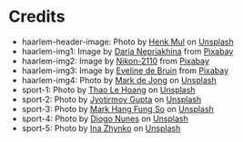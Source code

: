 # Credits

* haarlem-header-image: Photo by [Henk Mul](https://unsplash.com/@henkmul?utm_source=unsplash&utm_medium=referral&utm_content=creditCopyText) on [Unsplash](https://unsplash.com/s/photos/haarlem?utm_source=unsplash&utm_medium=referral&utm_content=creditCopyText) 
* haarlem-img1: Image by <a href="https://pixabay.com/users/epicantus-168198/?utm_source=link-attribution&amp;utm_medium=referral&amp;utm_campaign=image&amp;utm_content=272474">Daria Nepriakhina</a> from <a href="https://pixabay.com/?utm_source=link-attribution&amp;utm_medium=referral&amp;utm_campaign=image&amp;utm_content=272474">Pixabay</a>
* haarlem-img2: Image by <a href="https://pixabay.com/users/Nikon-2110-8762482/?utm_source=link-attribution&amp;utm_medium=referral&amp;utm_campaign=image&amp;utm_content=3628302">Nikon-2110</a> from <a href="https://pixabay.com/?utm_source=link-attribution&amp;utm_medium=referral&amp;utm_campaign=image&amp;utm_content=3628302">Pixabay</a>
* haarlem-img3: Image by <a href="https://pixabay.com/users/MrsBrown-692504/?utm_source=link-attribution&amp;utm_medium=referral&amp;utm_campaign=image&amp;utm_content=4135401">Eveline de Bruin</a> from <a href="https://pixabay.com/?utm_source=link-attribution&amp;utm_medium=referral&amp;utm_campaign=image&amp;utm_content=4135401">Pixabay</a>
* haarlem-img4: Photo by [Mark de Jong](https://unsplash.com/@mrmarkdejong?utm_source=unsplash&utm_medium=referral&utm_content=creditCopyText) on [Unsplash](https://unsplash.com/s/photos/haarlem?utm_source=unsplash&utm_medium=referral&utm_content=creditCopyText) 
* sport-1: Photo by [Thao Le Hoang](https://unsplash.com/@h4x0r3?utm_source=unsplash&utm_medium=referral&utm_content=creditCopyText) on [Unsplash](https://unsplash.com/?utm_source=unsplash&utm_medium=referral&utm_content=creditCopyText) 
* sport-2: Photo by [Jyotirmoy Gupta](https://unsplash.com/@jyotirmoy?utm_source=unsplash&utm_medium=referral&utm_content=creditCopyText) on [Unsplash](https://unsplash.com/s/photos/karate?utm_source=unsplash&utm_medium=referral&utm_content=creditCopyText) 
* sport-3: Photo by [Mark Hang Fung So](https://unsplash.com/@17somh1?utm_source=unsplash&utm_medium=referral&utm_content=creditCopyText) on [Unsplash](https://unsplash.com/s/photos/tai-chi?utm_source=unsplash&utm_medium=referral&utm_content=creditCopyText) 
* sport-4: Photo by [Diogo Nunes](https://unsplash.com/@dialex?utm_source=unsplash&utm_medium=referral&utm_content=creditCopyText) on [Unsplash](https://unsplash.com/s/photos/karate?utm_source=unsplash&utm_medium=referral&utm_content=creditCopyText) 
* sport-5: Photo by [Ina Zhynko](https://unsplash.com/@instudio?utm_source=unsplash&utm_medium=referral&utm_content=creditCopyText) on [Unsplash](https://unsplash.com/s/photos/aikido?utm_source=unsplash&utm_medium=referral&utm_content=creditCopyText) 